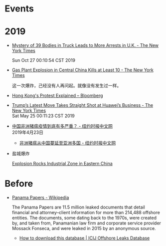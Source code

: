 # Events

# 2019

* [Mystery of 39 Bodies in Truck Leads to More Arrests in U.K. - The New York Times](https://www.nytimes.com/2019/10/25/world/europe/39-bodies-essex-lorry.html)

  Sun Oct 27 00:10:54 CST 2019

* [Gas Plant Explosion in Central China Kills at Least 10 - The New York Times](https://www.nytimes.com/2019/07/20/world/asia/china-explosion-yima.html)

  这一次爆炸，己经没有人再问起。就像没有发生过一样。

* [Hong Kong's Protest Explained – Bloomberg](https://www.bloomberg.com/news/videos/2019-06-13/hong-kong-s-protest-explained-video)

* [Trump’s Latest Move Takes Straight Shot at Huawei’s Business - The New York Times](https://www.nytimes.com/2019/05/16/technology/huawei-ban-president-trump.html)  
  Sat May 25 00:11:23 CST 2019

* [中国非洲猪瘟疫情到底有多严重？ - 纽约时报中文网](https://cn.nytimes.com/china/20190423/china-pigs-african-swine-fever/)  
  2019年4月23日  
  * [非洲猪瘟从中国蔓延至亚洲多国 - 纽约时报中文网](https://cn.nytimes.com/asia-pacific/20190515/african-swine-fever-asia-china/)  


* 盐城爆炸

  [Explosion Rocks Industrial Zone in Eastern China](https://www.nytimes.com/2019/03/21/world/asia/china-explosion-jiangsu.html)

# Before

* [Panama Papers - Wikipedia](https://en.wikipedia.org/wiki/Panama_Papers)

  The Panama Papers are 11.5 million leaked documents that detail financial and
  attorney–client information for more than 214,488 offshore entities.  The
  documents, some dating back to the 1970s, were created by, and taken from,
  Panamanian law firm and corporate service provider Mossack Fonseca, and were
  leaked in 2015 by an anonymous source.  
  * [How to download this database | ICIJ Offshore Leaks Database](https://offshoreleaks.icij.org/pages/database)


